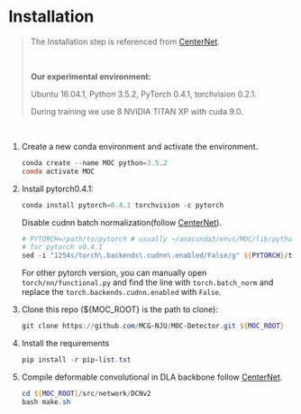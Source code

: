 # Installation

>The Installation step is referenced from [CenterNet](https://github.com/xingyizhou/CenterNet/blob/master/readme/INSTALL.md).
>
><br/>
>
>**Our experimental environment:** 
>
> Ubuntu 16.04.1,  Python 3.5.2, PyTorch 0.4.1, torchvision 0.2.1.
>
> During training we use 8 NVIDIA TITAN XP with cuda 9.0.

<br/>

1. Create a new conda environment and activate the environment.

   ~~~powershell
   conda create --name MOC python=3.5.2
   conda activate MOC
   ~~~
   
2. Install pytorch0.4.1:

   ~~~powershell
   conda install pytorch=0.4.1 torchvision -c pytorch
   ~~~

   Disable cudnn batch normalization(follow [CenterNet](https://github.com/xingyizhou/pytorch-pose-hg-3d/issues/16)).

    ~~~powershell
   # PYTORCH=/path/to/pytorch # usually ~/anaconda3/envs/MOC/lib/python3.5.2/site-packages/
   # for pytorch v0.4.1
   sed -i "1254s/torch\.backends\.cudnn\.enabled/False/g" ${PYTORCH}/torch/nn/functional.py
    ~~~
   
    For other pytorch version, you can manually open `torch/nn/functional.py` and find the line with `torch.batch_norm` and replace the `torch.backends.cudnn.enabled` with `False`. 

3. Clone this repo (${MOC_ROOT} is the path to clone):

   ~~~powershell
   git clone https://github.com/MCG-NJU/MOC-Detector.git ${MOC_ROOT}
   ~~~


4. Install the requirements

   ~~~powershell
   pip install -r pip-list.txt
   ~~~

5. Compile deformable convolutional in DLA backbone follow [CenterNet](https://github.com/xingyizhou/CenterNet/blob/master/readme/INSTALL.md).

   ~~~powershell
   cd ${MOC_ROOT}/src/network/DCNv2
   bash make.sh
   ~~~
